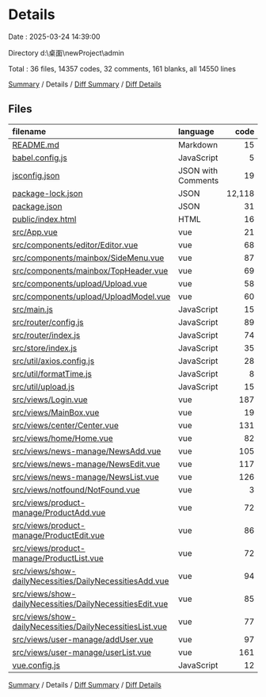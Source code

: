 # Details

Date : 2025-03-24 14:39:00

Directory d:\\桌面\\newProject\\admin

Total : 36 files,  14357 codes, 32 comments, 161 blanks, all 14550 lines

[Summary](results.md) / Details / [Diff Summary](diff.md) / [Diff Details](diff-details.md)

## Files
| filename | language | code | comment | blank | total |
| :--- | :--- | ---: | ---: | ---: | ---: |
| [README.md](/README.md) | Markdown | 15 | 0 | 5 | 20 |
| [babel.config.js](/babel.config.js) | JavaScript | 5 | 0 | 1 | 6 |
| [jsconfig.json](/jsconfig.json) | JSON with Comments | 19 | 0 | 1 | 20 |
| [package-lock.json](/package-lock.json) | JSON | 12,118 | 0 | 1 | 12,119 |
| [package.json](/package.json) | JSON | 31 | 0 | 1 | 32 |
| [public/index.html](/public/index.html) | HTML | 16 | 1 | 1 | 18 |
| [src/App.vue](/src/App.vue) | vue | 21 | 0 | 2 | 23 |
| [src/components/editor/Editor.vue](/src/components/editor/Editor.vue) | vue | 68 | 0 | 14 | 82 |
| [src/components/mainbox/SideMenu.vue](/src/components/mainbox/SideMenu.vue) | vue | 87 | 0 | 3 | 90 |
| [src/components/mainbox/TopHeader.vue](/src/components/mainbox/TopHeader.vue) | vue | 69 | 0 | 5 | 74 |
| [src/components/upload/Upload.vue](/src/components/upload/Upload.vue) | vue | 58 | 0 | 8 | 66 |
| [src/components/upload/UploadModel.vue](/src/components/upload/UploadModel.vue) | vue | 60 | 0 | 5 | 65 |
| [src/main.js](/src/main.js) | JavaScript | 15 | 0 | 1 | 16 |
| [src/router/config.js](/src/router/config.js) | JavaScript | 89 | 0 | 3 | 92 |
| [src/router/index.js](/src/router/index.js) | JavaScript | 74 | 12 | 8 | 94 |
| [src/store/index.js](/src/store/index.js) | JavaScript | 35 | 1 | 2 | 38 |
| [src/util/axios.config.js](/src/util/axios.config.js) | JavaScript | 28 | 12 | 5 | 45 |
| [src/util/formatTime.js](/src/util/formatTime.js) | JavaScript | 8 | 1 | 0 | 9 |
| [src/util/upload.js](/src/util/upload.js) | JavaScript | 15 | 0 | 2 | 17 |
| [src/views/Login.vue](/src/views/Login.vue) | vue | 187 | 3 | 3 | 193 |
| [src/views/MainBox.vue](/src/views/MainBox.vue) | vue | 19 | 0 | 1 | 20 |
| [src/views/center/Center.vue](/src/views/center/Center.vue) | vue | 131 | 0 | 6 | 137 |
| [src/views/home/Home.vue](/src/views/home/Home.vue) | vue | 82 | 0 | 10 | 92 |
| [src/views/news-manage/NewsAdd.vue](/src/views/news-manage/NewsAdd.vue) | vue | 105 | 0 | 7 | 112 |
| [src/views/news-manage/NewsEdit.vue](/src/views/news-manage/NewsEdit.vue) | vue | 117 | 1 | 10 | 128 |
| [src/views/news-manage/NewsList.vue](/src/views/news-manage/NewsList.vue) | vue | 126 | 0 | 8 | 134 |
| [src/views/notfound/NotFound.vue](/src/views/notfound/NotFound.vue) | vue | 3 | 0 | 0 | 3 |
| [src/views/product-manage/ProductAdd.vue](/src/views/product-manage/ProductAdd.vue) | vue | 72 | 0 | 4 | 76 |
| [src/views/product-manage/ProductEdit.vue](/src/views/product-manage/ProductEdit.vue) | vue | 86 | 0 | 6 | 92 |
| [src/views/product-manage/ProductList.vue](/src/views/product-manage/ProductList.vue) | vue | 72 | 0 | 6 | 78 |
| [src/views/show-dailyNecessities/DailyNecessitiesAdd.vue](/src/views/show-dailyNecessities/DailyNecessitiesAdd.vue) | vue | 94 | 0 | 6 | 100 |
| [src/views/show-dailyNecessities/DailyNecessitiesEdit.vue](/src/views/show-dailyNecessities/DailyNecessitiesEdit.vue) | vue | 85 | 0 | 7 | 92 |
| [src/views/show-dailyNecessities/DailyNecessitiesList.vue](/src/views/show-dailyNecessities/DailyNecessitiesList.vue) | vue | 77 | 0 | 6 | 83 |
| [src/views/user-manage/addUser.vue](/src/views/user-manage/addUser.vue) | vue | 97 | 0 | 3 | 100 |
| [src/views/user-manage/userList.vue](/src/views/user-manage/userList.vue) | vue | 161 | 0 | 8 | 169 |
| [vue.config.js](/vue.config.js) | JavaScript | 12 | 1 | 2 | 15 |

[Summary](results.md) / Details / [Diff Summary](diff.md) / [Diff Details](diff-details.md)